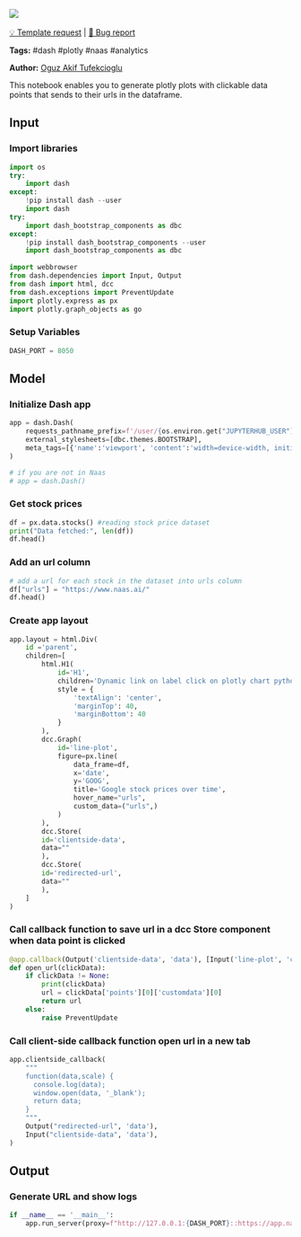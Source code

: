 <a href="https://app.naas.ai/user-redirect/naas/downloader?url=https://raw.githubusercontent.com/jupyter-naas/awesome-notebooks/master/Dash/Dash_Plotly_Dynamic_Link.ipynb" target="_parent"><img src="https://naasai-public.s3.eu-west-3.amazonaws.com/open_in_naas.svg"/></a><br><br><a href="https://github.com/jupyter-naas/awesome-notebooks/issues/new?assignees=&labels=&template=template-request.md&title=Tool+-+Action+of+the+notebook+">💡 Template request</a> | <a href="https://github.com/jupyter-naas/awesome-notebooks/issues/new?assignees=&labels=bug&template=bug_report.md&title=Dash+-+Plotly+Dynamic+Link:+Error+short+description">🚨 Bug report</a>

**Tags:** #dash #plotly #naas #analytics

**Author:** [Oguz Akif Tufekcioglu](https://www.linkedin.com/in/oguzakiftufekcioglu/)

This notebook enables you to generate plotly plots with clickable data points that sends to their urls in the dataframe.

## Input

### Import libraries


```python
import os
try:
    import dash
except:
    !pip install dash --user
    import dash
try:
    import dash_bootstrap_components as dbc
except:
    !pip install dash_bootstrap_components --user
    import dash_bootstrap_components as dbc
    
import webbrowser
from dash.dependencies import Input, Output
from dash import html, dcc
from dash.exceptions import PreventUpdate
import plotly.express as px
import plotly.graph_objects as go
```

### Setup Variables


```python
DASH_PORT = 8050
```

## Model

### Initialize Dash app


```python
app = dash.Dash(
    requests_pathname_prefix=f'/user/{os.environ.get("JUPYTERHUB_USER")}/proxy/{DASH_PORT}/', 
    external_stylesheets=[dbc.themes.BOOTSTRAP],
    meta_tags=[{'name':'viewport', 'content':'width=device-width, initial-scale=1.0'}]
) 

# if you are not in Naas
# app = dash.Dash() 
```

### Get stock prices


```python
df = px.data.stocks() #reading stock price dataset
print("Data fetched:", len(df))
df.head()
```

### Add an url column


```python
# add a url for each stock in the dataset into urls column
df["urls"] = "https://www.naas.ai/"
df.head()
```

### Create app layout


```python
app.layout = html.Div(
    id ='parent',
    children=[
        html.H1(
            id='H1',
            children='Dynamic link on label click on plotly chart python',
            style = {
                'textAlign': 'center',
                'marginTop': 40,
                'marginBottom': 40
            }
        ),
        dcc.Graph(
            id='line-plot', 
            figure=px.line(
                data_frame=df,
                x='date',
                y='GOOG',
                title='Google stock prices over time',
                hover_name="urls",
                custom_data=("urls",)
            )
        ),
        dcc.Store(
        id='clientside-data',
        data=""
        ),
        dcc.Store(
        id='redirected-url',
        data=""
        ),
    ]
)
```

### Call callback function to save url in a dcc Store component when data point is clicked


```python
@app.callback(Output('clientside-data', 'data'), [Input('line-plot', 'clickData')])
def open_url(clickData):
    if clickData != None:
        print(clickData)
        url = clickData['points'][0]['customdata'][0]
        return url
    else:
        raise PreventUpdate
```

### Call client-side callback function open url in a new tab


```python
app.clientside_callback(
    """
    function(data,scale) {
      console.log(data);
      window.open(data, '_blank');
      return data;
    }
    """,
    Output("redirected-url", 'data'),
    Input("clientside-data", 'data'),
)
```

## Output

### Generate URL and show logs


```python
if __name__ == '__main__':
    app.run_server(proxy=f"http://127.0.0.1:{DASH_PORT}::https://app.naas.ai")
```
